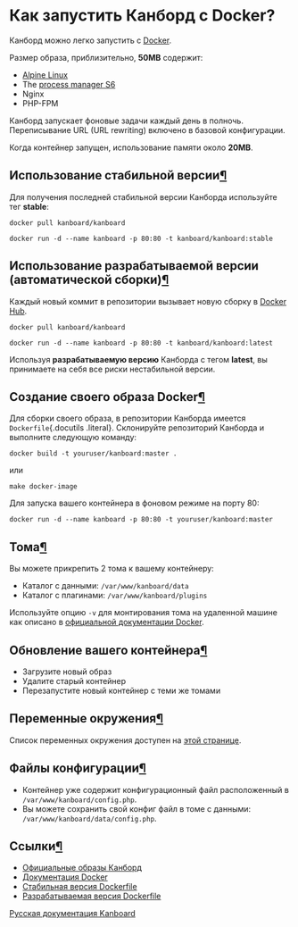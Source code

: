 Как запустить Канборд с Docker?
===============================


Канборд можно легко запустить с [Docker](https://www.docker.com).


Размер образа, приблизительно, **50MB** содержит:

-   [Alpine Linux](http://alpinelinux.org/)
-   The [process manager S6](http://skarnet.org/software/s6/)
-   Nginx
-   PHP-FPM


Канборд запускает фоновые задачи каждый день в полночь. Переписывание URL (URL rewriting) включено в базовой конфигурации.

Когда контейнер запущен, использование памяти около **20MB**.


Использование стабильной версии[¶](#use-the-stable-version "Ссылка на этот заголовок")
--------------------------------------------------------------------------------------


Для получения последней стабильной версии Канборда используйте тег **stable**:



    docker pull kanboard/kanboard

    docker run -d --name kanboard -p 80:80 -t kanboard/kanboard:stable



Использование разрабатываемой версии (автоматической сборки)[¶](#use-the-development-version-automated-build "Ссылка на этот заголовок")
----------------------------------------------------------------------------------------------------------------------------------------



Каждый новый коммит в репозитории вызывает новую сборку в [Docker Hub](https://registry.hub.docker.com/u/kanboard/kanboard/).



    docker pull kanboard/kanboard

    docker run -d --name kanboard -p 80:80 -t kanboard/kanboard:latest



Используя **разрабатываемую версию** Канборда с тегом **latest**, вы принимаете на себя все риски нестабильной версии.



Создание своего образа Docker[¶](#build-your-own-docker-image "Ссылка на этот заголовок")
-----------------------------------------------------------------------------------------

Для сборки своего образа, в репозитории Канборда имеется `Dockerfile`{.docutils .literal}. Склонируйте репозиторий Канборда и выполните следующую команду:



    docker build -t youruser/kanboard:master .



или



    make docker-image



Для запуска вашего контейнера в фоновом режиме на порту 80:



    docker run -d --name kanboard -p 80:80 -t youruser/kanboard:master



Тома[¶](#volumes "Ссылка на этот заголовок")
--------------------------------------------


Вы можете прикрепить 2 тома к вашему контейнеру:

-   Каталог с данными: `/var/www/kanboard/data`
-   Каталог с плагинами: `/var/www/kanboard/plugins`



Используйте опцию `-v` для монтирования тома на удаленной машине как описано в [официальной документации Docker](https://docs.docker.com/storage/volumes/).



Обновление вашего контейнера[¶](#upgrade-your-container "Ссылка на этот заголовок")
-----------------------------------------------------------------------------------

-   Загрузите новый образ
-   Удалите старый контейнер
-   Перезапустите новый контейнер с теми же томами


Переменные окружения[¶](#environment-variables "Ссылка на этот заголовок")
--------------------------------------------------------------------------


Список переменных окружения доступен на [этой странице](env.markdown).



Файлы конфигурации[¶](#config-files "Ссылка на этот заголовок")
---------------------------------------------------------------

-   Контейнер уже содержит конфигурационный файл расположенный в `/var/www/kanboard/config.php`.
-   Вы можете сохранить свой конфиг файл в томе с данными: `/var/www/kanboard/data/config.php`.



Ссылки[¶](#references "Ссылка на этот заголовок")
-------------------------------------------------

-   [Официальные образы Канборд](https://registry.hub.docker.com/u/kanboard/kanboard/)
-   [Документация Docker](https://docs.docker.com/)
-   [Стабильная версия Dockerfile](https://github.com/kanboard/docker)
-   [Разрабатываемая версия Dockerfile](https://github.com/fguillot/kanboard/blob/master/Dockerfile)


 



[Русская документация Kanboard](http://kanboard.ru/doc/)

